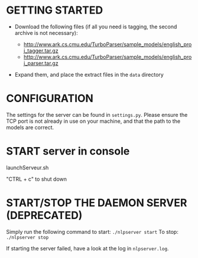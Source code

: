GETTING STARTED
===============

* Download the following files (if all you need is tagging, the second
   archive is not necessary):
    - http://www.ark.cs.cmu.edu/TurboParser/sample_models/english_proj_tagger.tar.gz
    - http://www.ark.cs.cmu.edu/TurboParser/sample_models/english_proj_parser.tar.gz

* Expand them, and place the extract files in the `data` directory


CONFIGURATION
=============

The settings for the server can be found in `settings.py`.
Please ensure the TCP port is not already in use on your machine, and that the path to the models are correct.

START server in console
=======================
launchServeur.sh

"CTRL + c" to shut down

START/STOP THE DAEMON SERVER (DEPRECATED)
=========================================

Simply run the following command to start: `./nlpserver start`
To stop: `./nlpserver stop`

If starting the server failed, have a look at the log in `nlpserver.log`.
